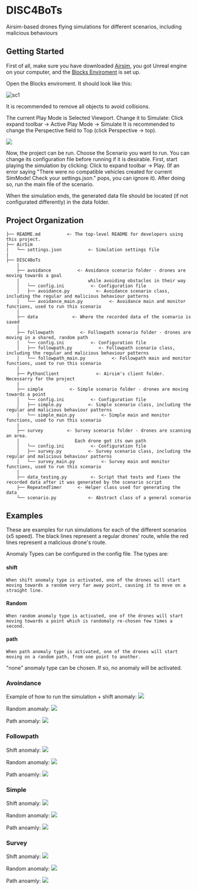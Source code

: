 # DISC4BoTs
Airsim-based drones flying simulations for different scenarios, including malicious behaviours

## Getting Started
First of all, make sure you have downloaded [Airsim](https://github.com/microsoft/AirSim), you got Unreal engine on your computer, and the [Blocks Enviroment](https://microsoft.github.io/AirSim/unreal_blocks/) is set up.

Open the Blocks enviroment. It should look like this:

![sc1](https://user-images.githubusercontent.com/60989064/107655204-029d0c00-6c8c-11eb-8929-e678b6461758.png)

It is recommended to remove all objects to avoid collisions.

The current Play Mode is Selected Viewport. Change it to Simulate:
Click expand toolbar -> Active Play Mode -> Simulate
It is recommended to change the Perspective field to Top (click Perspective -> top).

![](https://im5.ezgif.com/tmp/ezgif-5-409bc1e4e73e.gif)

Now, the project can be run. Choose the Scenario you want to run. You can change its configuration file before running if it is desirable.
First, start playing the simulation by clicking: Click to expand toolbar -> Play. (If an error saying "There were no compatible vehicles created for current SimMode! Check your settings.json." pops, you can ignore it).
After doing so, run the main file of the scenario.

When the simulation ends, the generated data file should be located (if not configurated differently) in the data folder. 

## Project Organization

    ├── README.md          <- The top-level README for developers using this project.
    ├── AirSim
    |   └── settings.json          <- Simulation settings file
    |
    ├── DISC4BoTs
        |
        ├── avoidance          <- Avoidance scenario folder - drones are moving towards a goal 
        |                          while avoiding obstacles in their way          
        │   └── config.ini          <- Configuration file
        │   ├── avoidance.py          <- Avoidance scenario class, including the regular and malicious behaviour patterns
        │   └── avoidance_main.py          <- Avoidance main and monitor functions, used to run this scenario
        │
        ├── data             <- Where the recorded data of the scenario is saved
        │
        ├── followpath          <- Followpath scenario folder - drones are moving in a shared, random path
        │   └── config.ini          <- Configuration file
        │   ├── followpath.py          <- Followpath scenario class, including the regular and malicious behaviour patterns
        │   └── followpath_main.py          <- Followpath main and monitor functions, used to run this scenario
        |
        ├── PythonClient              <- Airsim's client folder. Necessarry for the project
        |
        ├── simple          <- Simple scenario folder - drones are moving towards a point
        │   └── config.ini          <- Configuration file
        │   ├── simple.py          <- Simple scenario class, including the regular and malicious behaviour patterns
        │   └── simple_main.py          <- Simple main and monitor functions, used to run this scenario
        |
        ├── survey         <- Survey scenario folder - drones are scanning an area.
        |                     Each drone got its own path
        │   └── config.ini          <- Configuration file
        │   ├── survey.py          <- Survey scenario class, including the regular and malicious behaviour patterns
        │   └── survey_main.py          <- Survey main and monitor functions, used to run this scenario
        |
        ├── data_testing.py         <- Script that tests and fixes the recorded data after it was generated by the scenario script
        ├── RepeatedTimer      <- Helper class used for generating the data
        └── scenario.py            <- Abstract class of a general scenario
    
 ## Examples
 These are examples for run simulations for each of the different scenarios (x5 speed). The black lines represent a regular drones' route, while the red lines represent a malicious drone's route.
 
 Anomaly Types can be configured in the config file. The types are:
 #### shift
    When shift anomaly type is activated, one of the drones will start moving towards a random very far away point, causing it to move on a straight line.
 #### Random
    When random anomaly type is activated, one of the drones will start moving towards a point which is randomaly re-chosen few times a second.
 #### path
    When path anomaly type is activated, one of the drones will start moving on a random path, from one point to another.
 
 "none" anomaly type can be chosen. If so, no anomaly will be activated.
 
 ### Avoindance
 Example of how to run the simulation + shift anomaly:
 ![](https://im7.ezgif.com/tmp/ezgif-7-a25503a4ec45.gif)
 
 Random anomaly:
 ![](https://im7.ezgif.com/tmp/ezgif-7-a25503a4ec45.gif)
 
 Path anomaly:
 ![](https://im7.ezgif.com/tmp/ezgif-7-49f67c0dbedd.gif)
 
 
 ### Followpath
 Shift anomaly:
![](https://im7.ezgif.com/tmp/ezgif-7-a798c6d74d4a.gif)

 Random anomaly:
![](https://im7.ezgif.com/tmp/ezgif-7-d56221170405.gif)
 
 Path anoamly:
![](https://im7.ezgif.com/tmp/ezgif-7-af88bc039872.gif)
 
 
 ### Simple
 Shift anomaly:
![](https://im7.ezgif.com/tmp/ezgif-7-be21353eb145.gif)
 
 Random anomaly:
![](https://im7.ezgif.com/tmp/ezgif-7-ec4105d1ca32.gif)
 
 Path anoamly:
 ![](https://im7.ezgif.com/tmp/ezgif-7-2c7f5fc2cf63.gif)
 
 
 ### Survey
 Shift anomaly:
![](https://im7.ezgif.com/tmp/ezgif-7-aee52744d30c.gif)

 Random anomaly:
![](https://im7.ezgif.com/tmp/ezgif-7-f7e4f44517af.gif)
 
 Path anoamly:
![](https://im7.ezgif.com/tmp/ezgif-7-dcfc90cf0e3f.gif)

 
